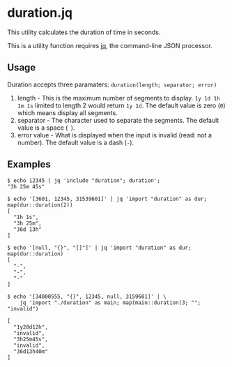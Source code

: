 # duration.jq

This utility calculates the duration of time in seconds.


This is a utility function requires [jq](https://stedolan.github.io/jq/), the command-line JSON
processor.

## Usage

Duration accepts three paramaters: `duration(length; separator; error)`

1. length - This is the maximum number of segments to display. `1y 1d 1h 1m 1s` limited to
   length 2 would return `1y 1d`. The default value is zero (`0`) which means display all segments.
1. separator - The character used to separate the segments. The default value is a space
    (` `).
1.  error value - What is displayed when the input is invalid (read: not a number). The default
    value is a dash (`-`).

## Examples

```shell
$ echo 12345 | jq 'include "duration"; duration';
"3h 25m 45s"

$ echo '[3601, 12345, 31539601]' | jq 'import "duration" as dur; map(dur::duration(2))
[
  "1h 1s",
  "3h 25m",
  "36d 13h"
]

$ echo '[null, "{}", "[]"]' | jq 'import "duration" as dur; map(dur::duration)
[
  "-",
  "-",
  "-"
]

$ echo '[34000555, "{}", 12345, null, 3159601]' | \
    jq 'import "./duration" as main; map(main::duration(3; ""; "invalid")

[
  "1y28d12h",
  "invalid",
  "3h25m45s",
  "invalid",
  "36d13h40m"
]
```
